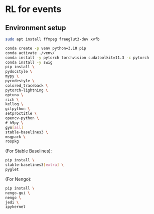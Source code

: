 # RL for events

## Environment setup

```bash
sudo apt install ffmpeg freeglut3-dev xvfb
```

```bash
conda create -p venv python=3.10 pip
conda activate ./venv/
conda install -y pytorch torchvision cudatoolkit=11.3 -c pytorch
conda install -y swig
pip install \
pydocstyle \
mypy \
pycodestyle \
colored_traceback \
pytorch-lightning \
optuna \
rich \
kellog \
gitpython \
setproctitle \
opencv-python \
# h5py \
gym[all]
stable-baselines3 \
msgpack \
rospkg
```

(For Stable Baselines):

```bash
pip install \
stable-baselines3[extra] \
pyglet
```

(For Nengo):

```bash
pip install \
nengo-gui \
nengo \
jedi \
ipykernel
```
